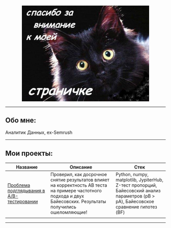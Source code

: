 <p align="center">
  <img src="cat.png" alt="Спасибо за внимание к моей страничке" width="400">
</p>

---

## Обо мне:
Аналитик Данных, ex-Semrush

---

## Мои проекты:

| Название | Описание | Стек |
|-----------|-----------|------|
| [Проблема подглядывания в A/B-тестировании](https://github.com/AtanovNS/peeking_problem/blob/main/Peeking_problem.ipynb) | Проверил, как досрочное снятие результатов влияет на корректность AB теста на примере частотного подхода и двух Байесовских. Результаты получились ошеломляющие! | Python, numpy, matplotlib, JypiterHub, Z-тест пропорций, Байесовский анализ параметров (pB > pA), Байесовское сравнение гипотез (BF) |
|  |  |  |

---

